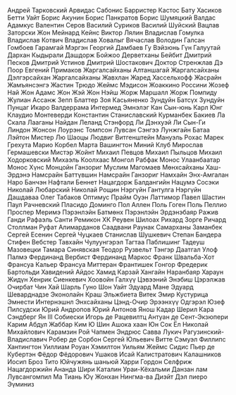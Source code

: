 Андрей Тарковский
Арвидас Сабонис
Барристер Кастос
Бату Хасиков
Бетти Уайт
Борис Акунин
Борис Панкратов
Борис Шумяцкий
Валдас Адамкус
Валентин Серов
Василий Суриков
Василий Шуйский
Вацлав Заторски
Жон Мейнард Кейнс
Виктор Лялин
Владислав Гомулка
Владислав Котвич
Владислав Ховалыг
Вячаслав Володин
Галсан Гомбоев
Гарамгай Мэргэн
Георгий Дамбаев
Гу Вэйзюнь
Гүн Галуутай
Дархан Кыдырали
Дашдорж Бойжоо
Дерветханы Бейбит
Дмитрий Песков
Дмитрий Устинов
Дмитрий Шостакович
Доктор Стренжлав
Дэ Поор
Евгений Примаков
Жаргалсайханы Алтаншагай
Жаргалсайханы Дэлгэрсайхан
Жаргалсайханы Жавхлан
Жаред Хассельхофф
Жасрайн Жамъянсэнгэ
Жастин Трюдо
Жеймс Мэдисон
Жоаккино Россини
Жозеф Най
Жон Адамс
Жон Жэй
Жон Нэйш
Жорж Маршалл
Жорж Помпиду
Жулиан Ассанж
Зепп Блаттер
Зоя Касьяненко
Зундуйн Батсүх
Зундуйн Пунцаг
Икаро Валдеррама
Интермед Эмнэлэг
Кан Сын-юнь
Карл Юнг
Клаудио Монтеверди
Константин Станиславский
Курманбек Бакиев
Ла Скала
Лааганы Найдан
Леланд Стэнфорд
Ли Дэнхуэй
Ли Сын-Ги
Линдон Жонсон
Лоурэнс Томпсон
Лувсан Сэнгээ
Лунжгайн Батаа
Лэйтон Мистер
Лю Шаоцы
Людвиг Витгенштейн
Мануэль Рохас
Марек Грехута
Марио Корбел
Марта Вашингтон
Миний Клуб
Мирослав Гермашевски
Мистэр Жойнт
Михаил Певцов
Михаил Пыльцов
Михаил Ходорковский
Михаэль Коолхаас
Монгол Рабфак
Монос Улаанбаатар
Монос Хүнс
Монцойн Ганзориг
Муслим Магомаев
Мөнхсайханы Хаш-Эрдэнэ
Намсрайн Баттүвшин
Намсрайн Ганзориг
Намхайн Энх-Амгалан
Наро Банчэн
Нафтали Беннет
Нацагдорж Балдангийн
Нацумэ Сосэки
Николай Любарский
Николай Рощин
Нэргүйн Гантулга
Нэргүйн Дашдаваа
Олег Табаков
Оптимус Прайм
Оуэн Латтимор
Павел Шастин
Паул Рачневский
Пласидо Доминго
Пол Аллен
Поль Гоген
Поль Пеллио
Проспер Меримэ
Пэрэнлэйн Батмөнх
Пэрэнлэйн Эрдэнэбаяр
Ражив Ганди
Рафаэль Санти
Ремикон ХК
Реувен Шилоах
Рихард Зорге
Ричард Столлман
Руфат Алимарданов
Саадвани Раунак
Самарханы Заманбек
Сергей Есенин
Сергей Чуцкаев
Станислав Шушкевич
Степан Бандера
Стифен Вебстер
Тавхайн Чулуунгэрэл
Тагтаа Паблишинг
Тадеуш Мазовецки
Тамара Синявская
Теодор Рузвельт
Тэнгэр Даатгал
Улоф Палмэ
Фердинанд Вербист
Фердинанд Маркос
Франк Швальба-Хот
Франсуа Кальер
Франсуа Миттеран
Франтишек Гонгор
Фредерик Бартольди
Хавидений Айдос
Хамид Карзай
Хангайн Наранбаяр
Хараун Жидүн
Хенрик Сиенкевич
Хоовойн Галхүү
Цэвээний Энэбиш
Цэрэлжав Очирбат
Чин Хай
Шарль Гуно
Шон Уайт
Эдуард Мане
Эдуард Шеварднадзе
Эконолайн Краш
Эльжбиета Витек
Эмир Кустурица
Эмнести Интернэшнл
Энхсайханы Цэнд-Очир
Эрээнхүү Одгэрэл
Юзеф Пилсудски
Юрий Андропов
Юрий Антонов
Янош Кадар
Шерил Кара Сэндберг
Ян III Собиески
Игорь де Рацевилтц
Антуан де Сент-Экзюпери
Карим Абдул Жаббар
Ким Ю Шин
Ашока хаан
Юн Сок Ёл
Николай Михайлович Карамзин
Рой Чапмен Эндрюс
Савва Лукич Рагузинский-Владиславич
Робер де Сорбон
Сергей Юльевич Витте
Сэмуэл Филлипс Хантингтон
Уиллиам Роуан Хэмилтон
Уильям Жеймс Сидис
Пьер де Кубертэн
Фёдор Фёдорович Ушаков
Исай Калистратович Калашников
Иосип Броз Тито
Юйчужянь шаньюй
Харри Гордон Селфриж
Нацагдоржийн Ананда Шири
Каталин Ураи-Кёхальми 
Данзан лам
Лувсангомпил
Ма Тиань Юү
Жонхан
Нингма-ва
Диэйт
Дэл пиеро
Эүминиз
